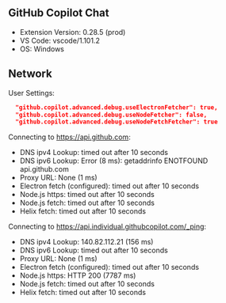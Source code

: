 ## GitHub Copilot Chat

- Extension Version: 0.28.5 (prod)
- VS Code: vscode/1.101.2
- OS: Windows

## Network

User Settings:
```json
  "github.copilot.advanced.debug.useElectronFetcher": true,
  "github.copilot.advanced.debug.useNodeFetcher": false,
  "github.copilot.advanced.debug.useNodeFetchFetcher": true
```

Connecting to https://api.github.com:
- DNS ipv4 Lookup: timed out after 10 seconds
- DNS ipv6 Lookup: Error (8 ms): getaddrinfo ENOTFOUND api.github.com
- Proxy URL: None (1 ms)
- Electron fetch (configured): timed out after 10 seconds
- Node.js https: timed out after 10 seconds
- Node.js fetch: timed out after 10 seconds
- Helix fetch: timed out after 10 seconds

Connecting to https://api.individual.githubcopilot.com/_ping:
- DNS ipv4 Lookup: 140.82.112.21 (156 ms)
- DNS ipv6 Lookup: timed out after 10 seconds
- Proxy URL: None (1 ms)
- Electron fetch (configured): timed out after 10 seconds
- Node.js https: HTTP 200 (7787 ms)
- Node.js fetch: timed out after 10 seconds
- Helix fetch: timed out after 10 seconds
